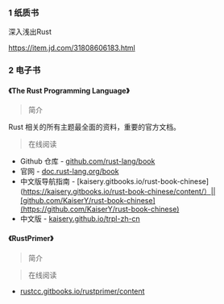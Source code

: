 ### 1 纸质书


深入浅出Rust

https://item.jd.com/31808606183.html

### 2 电子书

#### 《The Rust Programming Language》

> 简介

Rust 相关的所有主题最全面的资料，重要的官方文档。

> 在线阅读
* Github 仓库 - [github.com/rust-lang/book](https://github.com/rust-lang/book)
* 官网 - [doc.rust-lang.org/book](https://doc.rust-lang.org/book/)
* 中文版导航指南 - [kaisery.gitbooks.io/rust-book-chinese](https://kaisery.gitbooks.io/rust-book-chinese/content/）||[github.com/KaiserY/rust-book-chinese](https://github.com/KaiserY/rust-book-chinese)
* 中文版 - [kaisery.github.io/trpl-zh-cn](https://kaisery.github.io/trpl-zh-cn/)


#### 《RustPrimer》

> 简介


> 在线阅读
* [rustcc.gitbooks.io/rustprimer/content](https://rustcc.gitbooks.io/rustprimer/content/)


